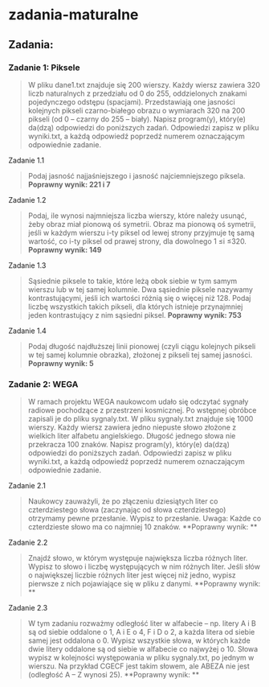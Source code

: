 # zadania-maturalne



## Zadania:

### Zadanie 1: Piksele

> W  pliku  dane1.txt  znajduje  się  200  wierszy.  Każdy  wiersz  zawiera  320  liczb  naturalnych  z przedziału   od   0   do   255,   oddzielonych   znakami   pojedynczego   odstępu   (spacjami).   Przedstawiają one jasności kolejnych pikseli czarno-białego obrazu o wymiarach 320 na 200 pikseli (od 0 – czarny do 255 – biały). Napisz  program(y),  który(e)  da(dzą)  odpowiedzi  do  poniższych  zadań.  Odpowiedzi  zapisz  w pliku wyniki.txt, a każdą odpowiedź poprzedź numerem oznaczającym odpowiednie zadanie.

Zadanie 1.1
> Podaj jasność najjaśniejszego i jasność najciemniejszego piksela.
> **Poprawny wynik: 221 i 7**

Zadanie 1.2
> Podaj, ile wynosi najmniejsza liczba wierszy, które należy usunąć, żeby obraz miał pionową oś symetrii.  Obraz  ma  pionową oś  symetrii,  jeśli  w  każdym  wierszu  i-ty  piksel  od  lewej  strony  przyjmuje tę samą wartość, co i-ty piksel od prawej strony, dla dowolnego 1 ≤i ≤320. 
> **Poprawny wynik: 149**

Zadanie 1.3
> Sąsiednie  piksele  to  takie,  które  leżą  obok  siebie  w  tym  samym  wierszu lub  w  tej  samej  kolumnie.  Dwa  sąsiednie  piksele  nazywamy  kontrastującymi, jeśli  ich  wartości  różnią  się o więcej niż 128. Podaj liczbę wszystkich takich pikseli, dla których istnieje przynajmniej jeden kontrastujący z nim sąsiedni   piksel.
> **Poprawny wynik: 753**

Zadanie 1.4
> Podaj długość najdłuższej linii pionowej (czyli ciągu kolejnych pikseli w tej samej kolumnie obrazka), złożonej z pikseli tej samej jasności.
> **Poprawny wynik: 5**


### Zadanie 2: WEGA

> W ramach projektu WEGA naukowcom udało się odczytać sygnały radiowe pochodzące z przestrzeni kosmicznej. Po wstępnej obróbce zapisali je do pliku sygnaly.txt. W pliku sygnaly.txt znajduje się 1000 wierszy. Każdy wiersz zawiera jedno niepuste słowo złożone z wielkich liter alfabetu angielskiego. Długość jednego słowa nie przekracza 100 znaków. Napisz program(y), który(e) da(dzą) odpowiedzi do poniższych zadań. Odpowiedzi zapisz w pliku wyniki.txt, a każdą odpowiedź poprzedź numerem oznaczającym odpowiednie zadanie.

Zadanie 2.1
> Naukowcy zauważyli, że po złączeniu dziesiątych liter co czterdziestego słowa (zaczynając od słowa czterdziestego) otrzymamy pewne przesłanie. Wypisz to przesłanie. Uwaga: Każde co czterdzieste słowo ma co najmniej 10 znaków.
> **Poprawny wynik: **

Zadanie 2.2
> Znajdź słowo, w którym występuje największa liczba różnych liter. Wypisz to słowo i liczbę występujących w nim różnych liter. Jeśli słów o największej liczbie różnych liter jest więcej niż jedno, wypisz pierwsze z nich pojawiające się w pliku z danymi.
> **Poprawny wynik: **

Zadanie 2.3
> W tym zadaniu rozważmy odległość liter w alfabecie – np. litery A i B są od siebie oddalone o 1, A i E o 4, F i D o 2, a każda litera od siebie samej jest oddalona o 0. Wypisz wszystkie słowa, w których każde dwie litery oddalone są od siebie w alfabecie co najwyżej o 10. Słowa wypisz w kolejności występowania w pliku sygnaly.txt, po jednym w wierszu. Na przykład CGECF jest takim słowem, ale ABEZA nie jest (odległość A – Z wynosi 25).
> **Poprawny wynik: **